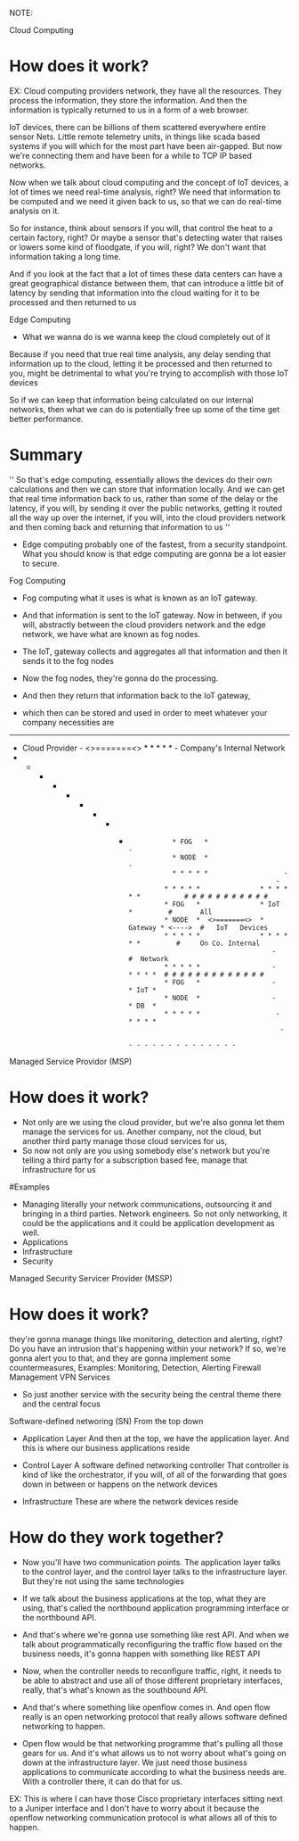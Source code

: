 NOTE: 


Cloud Computing
# How does it work?
EX:
Cloud computing providers network, they have all the resources. They process the information, they store the information. And then the information is typically returned to us in a form of a web browser.

IoT devices, there can be billions of them scattered everywhere entire sensor Nets. Little remote telemetry units, in things like scada based systems if you will which for the most part have been air-gapped. But now we're connecting them and have been for a while to TCP IP based networks.

Now when we talk about cloud computing and the concept of IoT devices, a lot of times we need real-time analysis, right? We need that information to be computed and we need it given back to us, so that we can do real-time analysis on it. 
 
So for instance, think about sensors if you will, that control the heat to a certain factory, right? Or maybe a sensor that's detecting water that raises or lowers some kind of floodgate, if you will, right? We don't want that information taking a long time. 
 
And if you look at the fact that a lot of times these data centers can have a great geographical distance between them, that can introduce a little bit of latency by sending that information into the cloud waiting for it to be processed and then returned to us

Edge Computing
- What we wanna do is we wanna keep the cloud completely out of it

Because if you need that true real time analysis, any delay sending that information up to the cloud, letting it be processed and then returned to you, might be detrimental to what you're trying to accomplish with those IoT devices

So if we can keep that information being calculated on our internal networks, then what we can do is potentially free up some of the time get better performance.

# Summary
''
So that's edge computing, essentially allows the devices do their own calculations and then we can store that information locally. And we can get that real time information back to us, rather than some of the delay or the latency, if you will, by sending it over the public networks, getting it routed all the way up over the internet, if you will, into the cloud providers network and then coming back and returning that information to us
''
- Edge computing probably one of the fastest, from a security standpoint. What you should know is that edge computing are gonna be a lot easier to secure.


Fog Computing
- Fog computing what it uses is what is known as an IoT gateway.

- And that information is sent to the IoT gateway. Now in between, if you will, abstractly between the cloud providers network and the edge network, we have what are known as fog nodes.

- The IoT, gateway collects and aggregates all that information and then it sends it to the fog nodes

- Now the fog nodes, they're gonna do the processing. 

- And then they return that information back to the IoT gateway, 

- which then can be stored and used in order to meet whatever your company necessities are

- - - - - - - -  -                                                  - - - - - - - - - - - - - - - - - - - - - 
- Cloud Provider -   <>=======<>  * * * * *                        -   Company's Internal Network
- - - - - - - -  -                * FOG   *                      -   
                                  * NODE  *                     -
                                  * * * * *                   -  
                                                            -
                                * * * * *               * * * * * *           # # # # # # # # # # #   
                                * FOG   *               * IoT     *         #       All 
                                * NODE  *  <>=======<>  * Gateway * <---->  #   IoT   Devices
                                * * * * *               * * * * * *         #     On Co. Internal
                                                           -                #  Network
                                * * * * *                  -       * * * *  # # # # # # # # # # # # #
                                * FOG   *                  -       * IoT *
                                * NODE  *                  -       * DB  *
                                * * * * *                   -      * * * * 
                                                             -
                                                                - - - - - - - - - - - - - -

Managed Service Providor (MSP)

# How does it work?
- Not only are we using the cloud provider, but we're also gonna let them manage the services for us. Another company, not the cloud, but another third party manage those cloud services for us,
- So now not only are you using somebody else's network but you're telling a third party for a subscription based fee, manage that infrastructure for us

#Examples
 - Managing literally your network communications, outsourcing it and bringing in a third parties. Network   engineers. So not only networking, it could be the applications and it could be application development as  well.
 - Applications
 - Infrastructure
 - Security

Managed Security Servicer Provider (MSSP)
# How does it work?
they're gonna manage things like monitoring, detection and alerting, right? Do you have an intrusion that's happening within your network? If so, we're gonna alert you to that, and they are gonna implement some countermeasures,
Examples:
    Monitoring, Detection, Alerting
    Firewall Management
    VPN Services
- So just another service with the security being the central theme there and the central focus 


Software-defined networing (SN)
From the top down

- Application Layer
And then at the top, we have the application layer. And this is where our business applications reside

- Control Layer
A software defined networking controller 
That controller is kind of like the orchestrator, if you will, of all of the forwarding that goes down in between or happens on the network devices

- Infrastructure 
These are where the network devices reside

# How do they work together?
- Now you'll have two communication points. The application layer talks to the control layer, and the control layer talks to the infrastructure layer. But they're not using the same technologies

- If we talk about the business applications at the top, what they are using, that's called the northbound application programming interface or the northbound API. 

- And that's where we're gonna use something like rest API. And when we talk about programmatically reconfiguring the traffic flow based on the business needs, it's gonna happen with something like REST API

- Now, when the controller needs to reconfigure traffic, right, it needs to be able to abstract and use all of those different proprietary interfaces, really, that's what's known as the southbound API. 

- And that's where something like openflow comes in. And open flow really is an open networking protocol that really allows software defined networking to happen.

-  Open flow would be that networking programme that's pulling all those gears for us. And it's what allows us to not worry about what's going on down at the infrastructure layer. We just need those business applications to communicate according to what the business needs are. With a controller there, it can do that for us.

EX:
    This is where I can have those Cisco proprietary interfaces sitting next to a Juniper interface and I don't have to worry about it because the openflow networking communication protocol is what allows all of this to happen.
